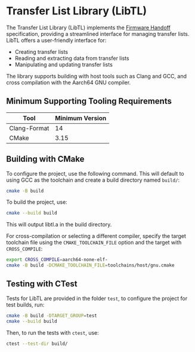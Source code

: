 # Transfer List Library (LibTL)

The Transfer List Library (LibTL) implements the [Firmware
Handoff](https://github.com/FirmwareHandoff/firmware_handoff) specification,
providing a streamlined interface for managing transfer lists. LibTL offers a
user-friendly interface for:

- Creating transfer lists
- Reading and extracting data from transfer lists
- Manipulating and updating transfer lists

The library supports building with host tools such as Clang and GCC, and cross
compilation with the Aarch64 GNU compiler.

## Minimum Supporting Tooling Requirements

| Tool         | Minimum Version |
| ------------ | --------------- |
| Clang-Format | 14              |
| CMake        | 3.15            |

## Building with CMake

To configure the project, use the following command. This will default to using
GCC as the toolchain and create a build directory named `build/`:

```sh
cmake -B build
```

To build the project, use:

```sh
cmake --build build
```

This will output libtl.a in the build directory.

For cross-compilation or selecting a different compiler, specify the target
toolchain file using the `CMAKE_TOOLCHAIN_FILE` option and the target with
`CROSS_COMPILE`:

```sh
export CROSS_COMPILE=aarch64-none-elf-
cmake -B build -DCMAKE_TOOLCHAIN_FILE=toolchains/host/gnu.cmake
```

## Testing with CTest

Tests for LibTL are provided in the folder `test`, to configure the project for
test builds, run:

```sh
cmake -B build -DTARGET_GROUP=test
cmake --build build
```

Then, to run the tests with `ctest`, use:

```sh
ctest --test-dir build/
```

